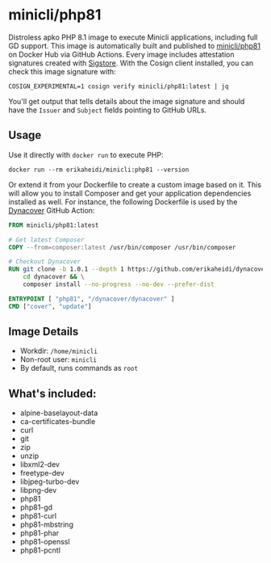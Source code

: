 # minicli/php81

Distroless apko PHP 8.1 image to execute Minicli applications, including full GD support. This image is automatically built and published to [minicli/php81](https://hub.docker.com/repository/docker/minicli/php81) on Docker Hub via GitHub Actions. Every image includes attestation signatures created with [Sigstore](https://docs.sigstore.dev). With the Cosign client installed, you can check this image signature with:

```shell
COSIGN_EXPERIMENTAL=1 cosign verify minicli/php81:latest | jq
```

You'll get output that tells details about the image signature and should have the `Issuer` and `Subject` fields pointing to GitHub URLs.

## Usage

Use it directly with `docker run` to execute PHP:

```shell
docker run --rm erikaheidi/minicli:php81 --version
```

Or extend it from your Dockerfile to create a custom image based on it. This will allow you to install Composer and get your application dependencies installed as well. For instance, the following Dockerfile is used by the [Dynacover](https://github.com/erikaheidi/dynacover) GitHub Action:

```Dockerfile
FROM minicli/php81:latest

# Get latest Composer
COPY --from=composer:latest /usr/bin/composer /usr/bin/composer

# Checkout Dynacover
RUN git clone -b 1.0.1 --depth 1 https://github.com/erikaheidi/dynacover.git && \
    cd dynacover && \
    composer install --no-progress --no-dev --prefer-dist

ENTRYPOINT [ "php81", "/dynacover/dynacover" ]
CMD ["cover", "update"]
```
## Image Details

- Workdir: `/home/minicli`
- Non-root user: `minicli`
- By default, runs commands as `root` 

## What's included:

- alpine-baselayout-data
- ca-certificates-bundle
- curl
- git
- zip
- unzip
- libxml2-dev
- freetype-dev
- libjpeg-turbo-dev
- libpng-dev
- php81
- php81-gd
- php81-curl
- php81-mbstring
- php81-phar
- php81-openssl
- php81-pcntl
